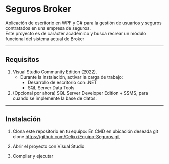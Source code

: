 # Seguros Broker

Aplicación de escritorio en WPF y C# para la gestión de usuarios y seguros contratados en una empresa de seguros.  
Este proyecto es de carácter académico y busca recrear un módulo funcional del sistema actual de Broker 

---

## Requisitos

1. Visual Studio Community Edition (2022).  
   - Durante la instalación, activar la carga de trabajo:
     - Desarrollo de escritorio con .NET
     - SQL Server Data Tools 
3. (Opcional por ahora) SQL Server Developer Edition + SSMS, para cuando se implemente la base de datos.  

---

## Instalación

1. Clona este repositorio en tu equipo:
  En CMD en ubicación deseada
  git clone https://github.com/Celixx/Equipo-Seguros.git

2. Abrir el proyecto con Visual Studio
3. Compilar y ejecutar

